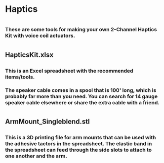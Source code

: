 # Haptics
#
### These are some tools for making your own 2-Channel Haptics Kit with voice coil actuators.
#
## HapticsKit.xlsx
##
### This is an Excel spreadsheet with the recommended items/tools. 
### The speaker cable comes in a spool that is 100' long, which is probably far more than you need. You can search for 14 gauge speaker cable elsewhere or share the extra cable with a friend.
#
## ArmMount_Singleblend.stl
##
### This is a 3D printing file for arm mounts that can be used with the adhesive tactors in the spreadsheet. The elastic band in the spreadsheet can feed through the side slots to attach to one another and the arm. 
#


